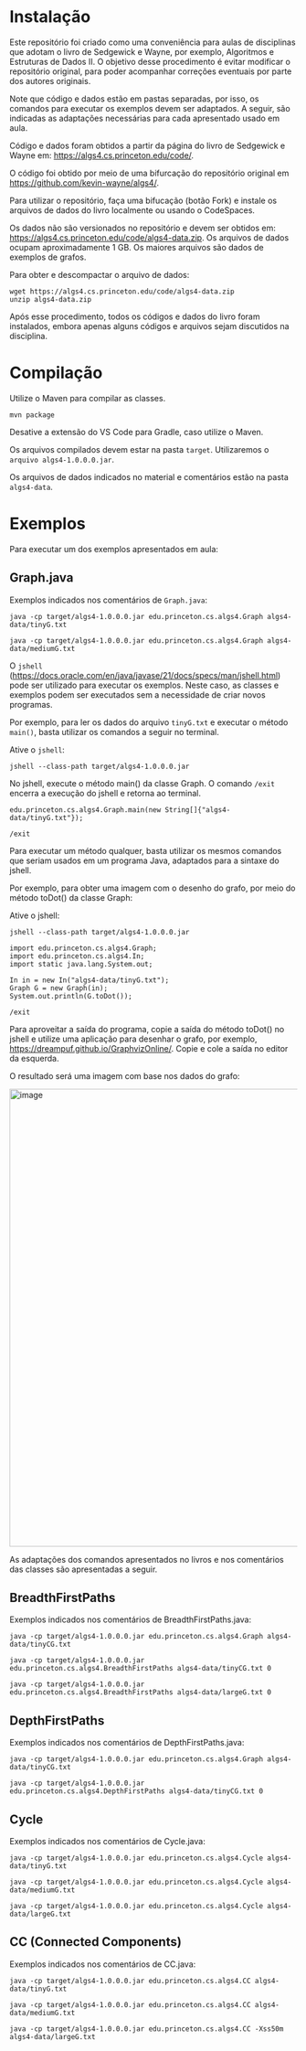 
# Instalação

Este repositório foi criado como uma conveniência para aulas de disciplinas que adotam o livro de Sedgewick e Wayne, por exemplo, Algoritmos e Estruturas de Dados II. O objetivo desse procedimento é evitar modificar o repositório original, para poder acompanhar correções eventuais por parte dos autores originais.

Note que código e dados estão em pastas separadas, por isso, os comandos para executar os exemplos devem ser adaptados. A seguir, são indicadas as adaptações necessárias para cada apresentado usado em aula.

Código e dados foram obtidos a partir da página do livro de Sedgewick e Wayne em: https://algs4.cs.princeton.edu/code/. 

O código foi obtido por meio de uma bifurcação do repositório original em https://github.com/kevin-wayne/algs4/.

Para utilizar o repositório, faça uma bifucação (botão Fork) e instale os arquivos de dados do livro localmente ou usando o CodeSpaces.

Os dados não são versionados no repositório e devem ser obtidos em: https://algs4.cs.princeton.edu/code/algs4-data.zip. 
Os arquivos de dados ocupam aproximadamente 1 GB. Os maiores arquivos são dados de exemplos de grafos.

Para obter e descompactar o arquivo de dados:

```
wget https://algs4.cs.princeton.edu/code/algs4-data.zip
unzip algs4-data.zip
```

Após esse procedimento, todos os códigos e dados do livro foram instalados, embora apenas alguns códigos e arquivos sejam discutidos na disciplina.


# Compilação

Utilize o Maven para compilar as classes. 

```
mvn package
```

Desative a extensão do VS Code para Gradle, caso utilize o Maven.

Os arquivos compilados devem estar na pasta `target`. Utilizaremos o `arquivo algs4-1.0.0.0.jar`.

Os arquivos de dados indicados no material e comentários estão na pasta `algs4-data`.

# Exemplos

Para executar um dos exemplos apresentados em aula:


## Graph.java
Exemplos indicados nos comentários de `Graph.java`:

```
java -cp target/algs4-1.0.0.0.jar edu.princeton.cs.algs4.Graph algs4-data/tinyG.txt

java -cp target/algs4-1.0.0.0.jar edu.princeton.cs.algs4.Graph algs4-data/mediumG.txt
```

O `jshell` (https://docs.oracle.com/en/java/javase/21/docs/specs/man/jshell.html) pode ser utilizado para executar os exemplos.
Neste caso, as classes e exemplos podem ser executados sem a necessidade de criar novos programas.

Por exemplo, para ler os dados do arquivo `tinyG.txt` e executar o método `main()`, basta utilizar os comandos a seguir no terminal.

Ative o `jshell`:

```
jshell --class-path target/algs4-1.0.0.0.jar
```

No jshell, execute o método main() da classe Graph. O comando `/exit` encerra a execução do jshell e retorna ao terminal.

```
edu.princeton.cs.algs4.Graph.main(new String[]{"algs4-data/tinyG.txt"});

/exit
```

Para executar um método qualquer, basta utilizar os mesmos comandos que seriam usados em um programa Java, adaptados para a sintaxe do jshell.

Por exemplo, para obter uma imagem com o desenho do grafo, por meio do método toDot() da classe Graph:

Ative o jshell:

```
jshell --class-path target/algs4-1.0.0.0.jar

import edu.princeton.cs.algs4.Graph;
import edu.princeton.cs.algs4.In;
import static java.lang.System.out;

In in = new In("algs4-data/tinyG.txt");
Graph G = new Graph(in);
System.out.println(G.toDot());

/exit
```

Para aproveitar a saída do programa, copie a saída do método toDot() no jshell e utilize uma aplicação para desenhar o grafo, por exemplo, https://dreampuf.github.io/GraphvizOnline/. Copie e cole a saída no editor da esquerda.

O resultado será uma imagem com base nos dados do grafo:

<img width="1349" height="801" alt="image" src="https://github.com/user-attachments/assets/e52b5845-5cdd-4822-ae0f-b86592853d17" />

As adaptações dos comandos apresentados no livros e nos comentários das classes são apresentadas a seguir.

## BreadthFirstPaths

Exemplos indicados nos comentários de BreadthFirstPaths.java:

```
java -cp target/algs4-1.0.0.0.jar edu.princeton.cs.algs4.Graph algs4-data/tinyCG.txt

java -cp target/algs4-1.0.0.0.jar edu.princeton.cs.algs4.BreadthFirstPaths algs4-data/tinyCG.txt 0

java -cp target/algs4-1.0.0.0.jar edu.princeton.cs.algs4.BreadthFirstPaths algs4-data/largeG.txt 0
```

## DepthFirstPaths

Exemplos indicados nos comentários de DepthFirstPaths.java:

```
java -cp target/algs4-1.0.0.0.jar edu.princeton.cs.algs4.Graph algs4-data/tinyCG.txt

java -cp target/algs4-1.0.0.0.jar edu.princeton.cs.algs4.DepthFirstPaths algs4-data/tinyCG.txt 0
```

## Cycle

Exemplos indicados nos comentários de Cycle.java:

```
java -cp target/algs4-1.0.0.0.jar edu.princeton.cs.algs4.Cycle algs4-data/tinyG.txt

java -cp target/algs4-1.0.0.0.jar edu.princeton.cs.algs4.Cycle algs4-data/mediumG.txt

java -cp target/algs4-1.0.0.0.jar edu.princeton.cs.algs4.Cycle algs4-data/largeG.txt

```


## CC (Connected Components)

Exemplos indicados nos comentários de CC.java:

```
java -cp target/algs4-1.0.0.0.jar edu.princeton.cs.algs4.CC algs4-data/tinyG.txt

java -cp target/algs4-1.0.0.0.jar edu.princeton.cs.algs4.CC algs4-data/mediumG.txt

java -cp target/algs4-1.0.0.0.jar edu.princeton.cs.algs4.CC -Xss50m algs4-data/largeG.txt
```
